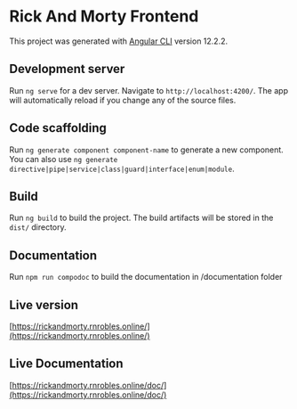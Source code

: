 # Rick And Morty Frontend 

This project was generated with [Angular CLI](https://github.com/angular/angular-cli) version 12.2.2.

## Development server

Run `ng serve` for a dev server. Navigate to `http://localhost:4200/`. The app will automatically reload if you change any of the source files.

## Code scaffolding

Run `ng generate component component-name` to generate a new component. You can also use `ng generate directive|pipe|service|class|guard|interface|enum|module`.

## Build

Run `ng build` to build the project. The build artifacts will be stored in the `dist/` directory.


## Documentation

Run `npm run compodoc` to build the documentation in /documentation folder


## Live version

[https://rickandmorty.rnrobles.online/](https://rickandmorty.rnrobles.online/)


## Live Documentation

[https://rickandmorty.rnrobles.online/doc/](https://rickandmorty.rnrobles.online/doc/)
